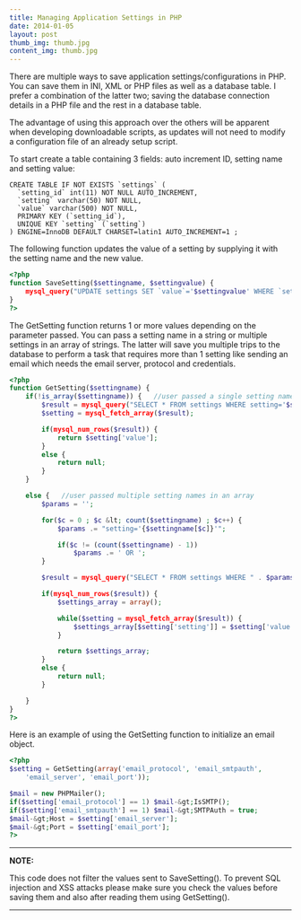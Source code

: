```yaml
---
title: Managing Application Settings in PHP
date: 2014-01-05
layout: post
thumb_img: thumb.jpg
content_img: thumb.jpg
---
```

There are multiple ways to save application settings/configurations in PHP. You can save them in INI, XML or PHP files as well as a database table. I prefer a combination of the latter two; saving the database connection details in a PHP file and the rest in a database table.
<!--more-->

The advantage of using this approach over the others will be apparent when developing downloadable scripts, as updates will not need to modify a configuration file of an already setup script.

To start create a table containing 3 fields: auto increment ID, setting name and setting value:

```mysql
CREATE TABLE IF NOT EXISTS `settings` (
  `setting_id` int(11) NOT NULL AUTO_INCREMENT,
  `setting` varchar(50) NOT NULL,
  `value` varchar(500) NOT NULL,
  PRIMARY KEY (`setting_id`),
  UNIQUE KEY `setting` (`setting`)
) ENGINE=InnoDB DEFAULT CHARSET=latin1 AUTO_INCREMENT=1 ;
```

The following function updates the value of a setting by supplying it with the setting name and the new value.

```php
<?php
function SaveSetting($settingname, $settingvalue) {
    mysql_query("UPDATE settings SET `value`='$settingvalue' WHERE `setting`='$settingname'");
}
?>
```

The GetSetting function returns 1 or more values depending on the parameter passed. You can pass a setting name in a string or multiple settings in an array of strings. The latter will save you multiple trips to the database to perform a task that requires more than 1 setting like sending an email which needs the email server, protocol and credentials.

```php
<?php
function GetSetting($settingname) {
    if(!is_array($settingname)) {   //user passed a single setting name
        $result = mysql_query("SELECT * FROM settings WHERE setting='$settingname'");
        $setting = mysql_fetch_array($result);

        if(mysql_num_rows($result)) {
            return $setting['value'];
        }
        else {
            return null;
        }
    }

    else {   //user passed multiple setting names in an array
        $params = '';

        for($c = 0 ; $c &lt; count($settingname) ; $c++) {
            $params .= "setting='{$settingname[$c]}'";

            if($c != (count($settingname) - 1))
                $params .= ' OR ';
        }

        $result = mysql_query("SELECT * FROM settings WHERE " . $params);

        if(mysql_num_rows($result)) {
            $settings_array = array();

            while($setting = mysql_fetch_array($result)) {
                $settings_array[$setting['setting']] = $setting['value'];
            }

            return $settings_array;
        }
        else {
            return null;
        }

    }
}
?>
```

Here is an example of using the GetSetting function to initialize an email object.

```php
<?php
$setting = GetSetting(array('email_protocol', 'email_smtpauth',
    'email_server', 'email_port'));

$mail = new PHPMailer();
if($setting['email_protocol'] == 1) $mail-&gt;IsSMTP();
if($setting['email_smtpauth'] == 1) $mail-&gt;SMTPAuth = true;
$mail-&gt;Host = $setting['email_server'];
$mail-&gt;Port = $setting['email_port'];
?>
```

---
**NOTE:**

This code does not filter the values sent to SaveSetting(). To prevent SQL injection and XSS attacks please make sure you check the values before saving them and also after reading them using GetSetting().

---
